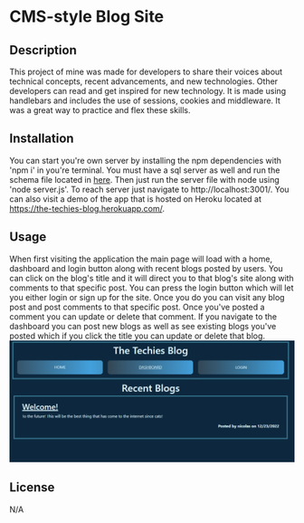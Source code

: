 # CMS-style Blog Site

## Description

This project of mine was made for developers to share their voices about technical concepts, recent advancements, and new technologies. Other developers can read and get inspired for new technology. It is made using handlebars and includes the use of sessions, cookies and middleware. It was a great way to practice and flex these skills. 

## Installation

You can start you're own server by installing the npm dependencies with 'npm i' in you're terminal. You must have a sql server as well and run the schema file located in [here](db/schema.sql). Then just run the server file with node using 'node server.js'. To reach server just navigate to http://localhost:3001/. You can also visit a demo of the app that is hosted on Heroku located at https://the-techies-blog.herokuapp.com/.

## Usage

When first visiting the application the main page will load with a home, dashboard and login button along with recent blogs posted by users. You can click on the blog's title and it will direct you to that blog's site along with comments to that specific post. You can press the login button which will let you either login or sign up for the site. Once you do you can visit any blog post and post comments to that specific post. Once you've posted a comment you can update or delete that comment. If you navigate to the dashboard you can post new blogs as well as see existing blogs you've posted which if you click the title you can update or delete that blog. 
![project preview](./assets/images/project_preview.png)


## License

N/A